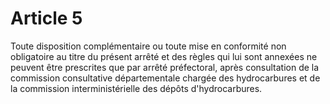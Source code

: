 # Article 5

Toute disposition complémentaire ou toute mise en conformité non obligatoire au titre du présent arrêté et des règles qui lui sont annexées ne peuvent être prescrites que par arrêté préfectoral, après consultation de la commission consultative départementale chargée des hydrocarbures et de la commission interministérielle des dépôts d'hydrocarbures.
